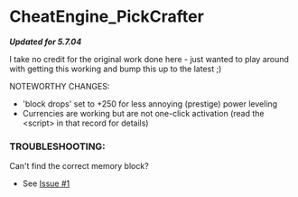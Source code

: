 # CheatEngine_PickCrafter

***Updated for 5.7.04***

I take no credit for the original work done here - just wanted to play around with getting this working and bump this up to the latest ;)


NOTEWORTHY CHANGES:
- 'block drops' set to +250 for less annoying (prestige) power leveling
- Currencies are working but are not one-click activation (read the \<script\> in that record for details)

### TROUBLESHOOTING:
Can't find the correct memory block?
- See [Issue #1](https://github.com/TheRedBull/CheatEngine_PickCrafter/issues/1)
